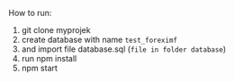 How to run:

1. git clone myprojek
2. create database with name `test_foreximf`
3. and import file database.sql (`file in folder database`)
4. run npm install
5. npm start
